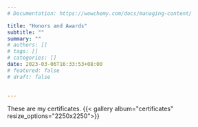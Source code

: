 ```yaml
---
# Documentation: https://wowchemy.com/docs/managing-content/

title: "Honors and Awards"
subtitle: ""
summary: ""
# authors: []
# tags: []
# categories: []
date: 2023-03-06T16:33:53+08:00
# featured: false
# draft: false

  
---
```

These are my certificates.
{{< gallery album="certificates" resize_options="2250x2250">}}
<!-- ![certificate 1](/images/screenshot.png)
The first

![certificate 2](/images/tn.png)
the second -->
